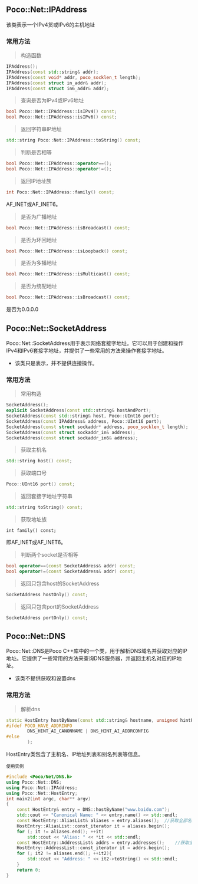 ## Poco::Net::IPAddress

该类表示一个IPv4货或IPv6的主机地址

### 常用方法

> 构造函数

```c++
IPAddress();
IPAddress(const std::string& addr);
IPAddress(const void* addr, poco_socklen_t length);
IPAddress(const struct in_addr& addr);
IPAddress(const struct in6_addr& addr);
```



> 查询是否为IPv4或IPv6地址

```c++
bool Poco::Net::IPAddress::isIPv4() const;
bool Poco::Net::IPAddress::isIPv6() const;
```



> 返回字符串IP地址

```c++
std::string Poco::Net::IPAddress::toString() const;
```



> 判断是否相等

```c++
bool Poco::Net::IPAddress::operator==();
bool Poco::Net::IPAddress::operator!=();
```



> 返回IP地址族

```c++
int Poco::Net::IPAddress::family() const;
```

AF_INET或AF_INET6。



> 是否为广播地址

```c++
bool Poco::Net::IPAddress::isBroadcast() const;
```



> 是否为环回地址

```c++
bool Poco::Net::IPAddress::isLoopback() const;
```



> 是否为多播地址

```c++
bool Poco::Net::IPAddress::isMulticast() const;
```



> 是否为统配地址

```c++
bool Poco::Net::IPAddress::isBroadcast() const;
```

是否为0.0.0.0



## Poco::Net::SocketAddress

Poco::Net::SocketAddress用于表示网络套接字地址。它可以用于创建和操作IPv4和IPv6套接字地址，并提供了一些常用的方法来操作套接字地址。

* 该类只是表示，并不提供连接操作。

### 常用方法

> 常用构造

```c++
SocketAddress();
explicit SocketAddress(const std::string& hostAndPort);
SocketAddress(const std::string& host, Poco::UInt16 port);
SocketAddress(const IPAddress& address, Poco::UInt16 port);
SocketAddress(const struct sockaddr* address, poco_socklen_t length);
SocketAddress(const struct sockaddr_in& address);
SocketAddress(const struct sockaddr_in6& address);
```



> 获取主机名

```c++
std::string host() const;
```



>获取端口号

```c++
Poco::UInt16 port() const;
```



> 返回套接字地址字符串

```c++
std::string toString() const;
```



> 获取地址族

```
int family() const;
```

即AF_INET或AF_INET6。



> 判断两个socket是否相等

```c++
bool operator==(const SocketAddress& addr) const;
bool operator!=(const SocketAddress& addr) const;
```



> 返回只包含host的SocketAddress

```c++
SocketAddress hostOnly() const;
```



> 返回只包含port的SocketAddress

```c++
SocketAddress portOnly() const;
```



## Poco::Net::DNS

Poco::Net::DNS是Poco C++库中的一个类，用于解析DNS域名并获取对应的IP地址。它提供了一些常用的方法来查询DNS服务器，并返回主机名对应的IP地址。

* 该类不提供获取和设置dns

### 常用方法

> 解析dns

```c++
static HostEntry hostByName(const std::string& hostname, unsigned hintFlags =
#ifdef POCO_HAVE_ADDRINFO
		DNS_HINT_AI_CANONNAME | DNS_HINT_AI_ADDRCONFIG
#else
		);
```

HostEntry类包含了主机名、IP地址列表和别名列表等信息。

`使用实例`

```c++
#include <Poco/Net/DNS.h>
using Poco::Net::DNS;
using Poco::Net::IPAddress;
using Poco::Net::HostEntry;
int main2(int argc, char** argv)
{
    const HostEntry& entry = DNS::hostByName("www.baidu.com");
    std::cout << "Canonical Name: " << entry.name() << std::endl;
    const HostEntry::AliasList& aliases = entry.aliases();	//获取全部名字
    HostEntry::AliasList::const_iterator it = aliases.begin();
    for (; it != aliases.end(); ++it)
        std::cout << "Alias: " << *it << std::endl;
    const HostEntry::AddressList& addrs = entry.addresses();	//获取全部地址
    HostEntry::AddressList::const_iterator it = addrs.begin();
    for (; it2 != aliases.end(); ++it2){
        std::cout << "Address: " << it2->toString() << std::endl;
    }
    return 0;
}
```

